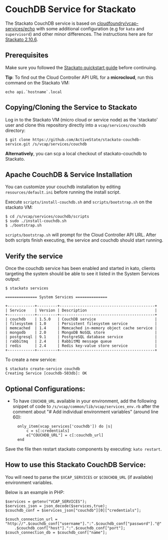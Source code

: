CouchDB Service for Stackato
============================

The Stackato CouchDB service is based on [cloudfoundry/vcap-services/echo](https://github.com/cloudfoundry/vcap-services/tree/master/echo)
with some additional configuration (e.g for `kato` and `supervisord`)
and other minor differences. The instructions here are for [Stackato
2.10.6](http://www.activestate.com/stackato/get_stackato).

## Prerequisites

Make sure you followed the [Stackato quickstart guide](http://docs.stackato.com/quick-start/index.html) before continuing.

**Tip**: To find out the Cloud Controller API URL for a **microcloud**, run this command on the Stackato VM: 

    echo api.`hostname`.local

## Copying/Cloning the Service to Stackato

Log in to the Stackato VM (micro cloud or service node) as the 'stackato' user and clone this repository 
directly into a `vcap/services/couchdb` directory:

    $ git clone https://github.com/ActiveState/stackato-couchdb-service.git /s/vcap/services/couchdb

**Alternatively**, you can scp a local checkout of stackato-couchdb to Stackato.

## Apache CouchDB & Service Installation

You can customize your couchdb installation by editing `resources/default.ini` before running the install script.

Execute `scripts/install-couchdb.sh` and `scripts/bootstrap.sh` on the stackato VM:

    $ cd /s/vcap/services/couchdb/scripts
    $ sudo ./install-couchdb.sh
    $ ./bootstrap.sh

`scripts/bootstrap.sh` will prompt for the Cloud Controller API URL.
After both scripts finish executing, the service and couchdb should start running.

## Verify the service

Once the couchdb service has been enabled and started in kato, clients targeting 
the system should be able to see it listed in the System Services output:

    $ stackato services
  
    ============== System Services ==============
   
    +------------+---------+------------------------------------------+
    | Service    | Version | Description                              |
    +------------+---------+------------------------------------------+
    | couchdb    | 1.5.0   | CouchDB service                          |
    | filesystem | 1.0     | Persistent filesystem service            |
    | memcached  | 1.4     | Memcached in-memory object cache service |
    | mongodb    | 2.0     | MongoDB NoSQL store                      |
    | postgresql | 9.1     | PostgreSQL database service              |
    | rabbitmq   | 2.4     | RabbitMQ message queue                   |
    | redis      | 2.4     | Redis key-value store service            |
    +------------+---------+------------------------------------------+
    
To create a new service:

    $ stackato create-service couchdb
    Creating Service [couchdb-503db]: OK

## Optional Configurations:

* To have `COUCHDB_URL` available in your environment, add the following snippet of code to 
`/s/vcap/common/lib/vcap/services_env.rb` after the comment about 
"# Add individual environment variables" (around line 60):

        only_item(vcap_services['couchdb']) do |s|
            c = s[:credentials]
            e["COUCHDB_URL"] = c[:couchdb_url]
        end
        
Save the file then restart stackato components by executing: `kato restart`.

## How to use this Stackato CouchDB Service:

You will need to parse the `$VCAP_SERVICES` or `$COUCHDB_URL` (if available) environment variables.

Below is an example in PHP:

    $services = getenv("VCAP_SERVICES");
    $services_json = json_decode($services,true);
    $couchdb_conf = $services_json["couchdb"][0]["credentials"];
    
    $couch_connection_url = "http://".$couchdb_conf["username"].":".$couchdb_conf["password"]."@"
        .$couchdb_conf["host"].":".$couchdb_conf["port"];
    $couch_connection_db = $couchdb_conf["name"];
